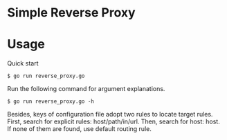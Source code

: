 # Simple Reverse Proxy
# Usage
Quick start
```command
$ go run reverse_proxy.go
```
Run the following command for argument explanations.
```command
$ go run reverse_proxy.go -h
```
Besides, keys of configuration file adopt two rules to locate target rules.
First, search for explicit rules: host/path/in/url.
Then, search for host: host.
If none of them are found, use default routing rule.
